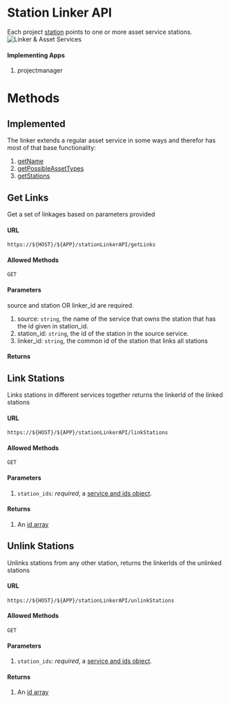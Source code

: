 Station Linker API
=========

Each project [station](project/station_wrapper.schema) points to one or more asset service stations.
![Linker & Asset Services](https://docs.google.com/drawings/d/1tDv9OEJDpCHqTEdCGpnFeng-IpughLqgyBbWlMxdpkk/pub?w=949&h=666 "Linker & Asset Services")

#### Implementing Apps

1. projectmanager

Methods
=======

Implemented
----------

The linker extends a regular asset service in some ways and therefor has most of that base functionality:

1. [getName](./assetAPI.md#get-name)
1. [getPossibleAssetTypes](./assetAPI.md#get-possible-asset-types)
1. [getStations](./assetAPI.md#get-stations)

Get Links
-----

Get a set of linkages based on parameters provided

#### URL

`https://${HOST}/${APP}/stationLinkerAPI/getLinks`

#### Allowed Methods

`GET`

#### Parameters

source and station OR linker_id are required.

1. source: `string`, the name of the service that owns the station that has the id given in station_id.
1. station_id: `string`, the id of the station in the source service.
1. linker_id: `string`, the common id of the station that links all stations

#### Returns


Link Stations
-----

Links stations in different services together returns the linkerId of the linked stations

#### URL

`https://${HOST}/${APP}/stationLinkerAPI/linkStations`


#### Allowed Methods

`GET`

#### Parameters

1. `station_ids`: _required_, a [service and ids object](../../resources/schema/spidamin/asset/service_and_ids.schema).

#### Returns

1. An [id array](../../resources/schema/general/ids.schema)

Unlink Stations
-----

Unlinks stations from any other station, returns the linkerIds of the unlinked stations

#### URL

`https://${HOST}/${APP}/stationLinkerAPI/unlinkStations`

#### Allowed Methods

`GET`

#### Parameters

1. `station_ids`: _required_, a [service and ids object](../../resources/schema/spidamin/asset/service_and_ids.schema).

#### Returns

1. An [id array](../../resources/schema/general/ids.schema)
